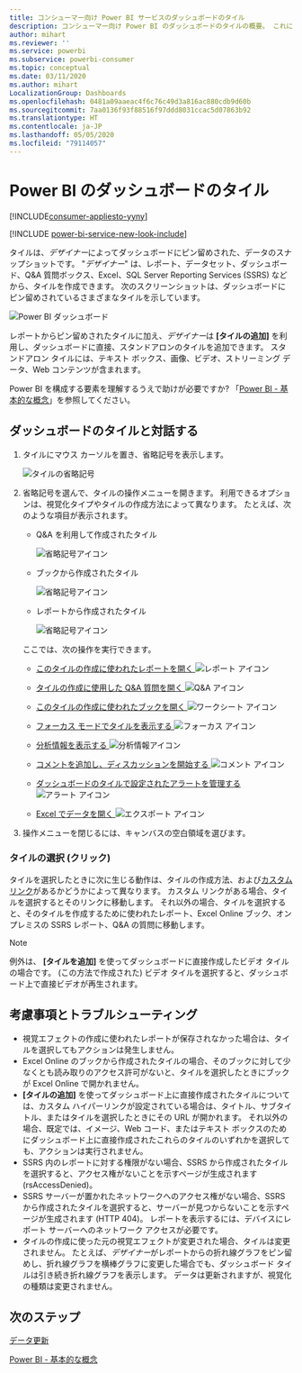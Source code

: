```yaml
---
title: コンシューマー向け Power BI サービスのダッシュボードのタイル
description: コンシューマー向け Power BI のダッシュボードのタイルの概要。 これには、SQL Server Reporting Services (SSRS) から作成されるタイルが含まれます。
author: mihart
ms.reviewer: ''
ms.service: powerbi
ms.subservice: powerbi-consumer
ms.topic: conceptual
ms.date: 03/11/2020
ms.author: mihart
LocalizationGroup: Dashboards
ms.openlocfilehash: 0481a09aaeac4f6c76c49d3a816ac880cdb9d60b
ms.sourcegitcommit: 7aa0136f93f88516f97ddd8031ccac5d07863b92
ms.translationtype: HT
ms.contentlocale: ja-JP
ms.lasthandoff: 05/05/2020
ms.locfileid: "79114057"
---
```

# <a name="dashboard-tiles-in-power-bi"></a>Power BI のダッシュボードのタイル

[!INCLUDE[consumer-appliesto-yyny](../includes/consumer-appliesto-ynny.md)]

[!INCLUDE [power-bi-service-new-look-include](../includes/power-bi-service-new-look-include.md)]

タイルは、*デザイナー*によってダッシュボードにピン留めされた、データのスナップショットです。 "*デザイナー*" は、レポート、データセット、ダッシュボード、Q&A 質問ボックス、Excel、SQL Server Reporting Services (SSRS) などから、タイルを作成できます。  次のスクリーンショットは、ダッシュボードにピン留めされているさまざまなタイルを示しています。

![Power BI ダッシュボード](./media/end-user-tiles/power-bi-dash.png)


レポートからピン留めされたタイルに加え、*デザイナー*は **[タイルの追加]** を利用し、ダッシュボードに直接、スタンドアロンのタイルを追加できます。 スタンドアロン タイルには、テキスト ボックス、画像、ビデオ、ストリーミング データ、Web コンテンツが含まれます。

Power BI を構成する要素を理解するうえで助けが必要ですか?  「[Power BI - 基本的な概念](end-user-basic-concepts.md)」を参照してください。


## <a name="interacting-with-tiles-on-a-dashboard"></a>ダッシュボードのタイルと対話する

1. タイルにマウス カーソルを置き、省略記号を表示します。
   
    ![タイルの省略記号](./media/end-user-tiles/ellipses_new.png)
2. 省略記号を選んで、タイルの操作メニューを開きます。 利用できるオプションは、視覚化タイプやタイルの作成方法によって異なります。 たとえば、次のような項目が表示されます。

    - Q&A を利用して作成されたタイル
   
        ![省略記号アイコン](./media/end-user-tiles/power-bi-options-1.png)

    - ブックから作成されたタイル
   
        ![省略記号アイコン](./media/end-user-tiles/power-bi-options-2.png)

    - レポートから作成されたタイル
   
        ![省略記号アイコン](./media/end-user-tiles/power-bi-options-3.png)
   
    ここでは、次の操作を実行できます。
   
   * [このタイルの作成に使われたレポートを開く ](end-user-reports.md) ![レポート アイコン](./media/end-user-tiles/chart-icon.jpg)  
   
   * [タイルの作成に使用した Q&A 質問を開く ](end-user-reports.md) ![Q&A アイコン](./media/end-user-tiles/qna-icon.png)  
   

   * [このタイルの作成に使われたブックを開く ](end-user-reports.md) ![ワークシート アイコン](./media/end-user-tiles/power-bi-open-worksheet.png)  
   * [フォーカス モードでタイルを表示する ](end-user-focus.md) ![フォーカス アイコン](./media/end-user-tiles/fullscreen-icon.jpg)  
   * [分析情報を表示する ](end-user-insights.md) ![分析情報アイコン](./media/end-user-tiles/power-bi-insights.png)
   * [コメントを追加し、ディスカッションを開始する ](end-user-comment.md) ![コメント アイコン](./media/end-user-tiles/comment-icons.png)
   * [ダッシュボードのタイルで設定されたアラートを管理する ](end-user-alerts.md) ![アラート アイコン](./media/end-user-tiles/power-bi-alert-icon.png)
   * [Excel でデータを開く ](end-user-export.md) ![エクスポート アイコン](./media/end-user-tiles/power-bi-export-icon.png)


3. 操作メニューを閉じるには、キャンバスの空白領域を選びます。

### <a name="select-click-a-tile"></a>タイルの選択 (クリック)
タイルを選択したときに次に生じる動作は、タイルの作成方法、および[カスタム リンク](../service-dashboard-edit-tile.md)があるかどうかによって異なります。 カスタム リンクがある場合、タイルを選択するとそのリンクに移動します。 それ以外の場合、タイルを選択すると、そのタイルを作成するために使われたレポート、Excel Online ブック、オンプレミスの SSRS レポート、Q&A の質問に移動します。

> [!NOTE]
> 例外は、 **[タイルを追加]** を使ってダッシュボードに直接作成したビデオ タイルの場合です。 (この方法で作成された) ビデオ タイルを選択すると、ダッシュボード上で直接ビデオが再生されます。   
> 
> 

## <a name="considerations-and-troubleshooting"></a>考慮事項とトラブルシューティング
* 視覚エフェクトの作成に使われたレポートが保存されなかった場合は、タイルを選択してもアクションは発生しません。
* Excel Online のブックから作成されたタイルの場合、そのブックに対して少なくとも読み取りのアクセス許可がないと、タイルを選択したときにブックが Excel Online で開かれません。
* **[タイルの追加]** を使ってダッシュボード上に直接作成されたタイルについては、カスタム ハイパーリンクが設定されている場合は、タイトル、サブタイトル、またはタイルを選択したときにその URL が開かれます。  それ以外の場合、既定では、イメージ、Web コード、またはテキスト ボックスのためにダッシュボード上に直接作成されたこれらのタイルのいずれかを選択しても、アクションは実行されません。
* SSRS 内のレポートに対する権限がない場合、SSRS から作成されたタイルを選択すると、アクセス権がないことを示すページが生成されます (rsAccessDenied)。
* SSRS サーバーが置かれたネットワークへのアクセス権がない場合、SSRS から作成されたタイルを選択すると、サーバーが見つからないことを示すページが生成されます (HTTP 404)。 レポートを表示するには、デバイスにレポート サーバーへのネットワーク アクセスが必要です。
* タイルの作成に使った元の視覚エフェクトが変更された場合、タイルは変更されません。  たとえば、*デザイナー*がレポートからの折れ線グラフをピン留めし、折れ線グラフを横棒グラフに変更した場合でも、ダッシュボード タイルは引き続き折れ線グラフを表示します。 データは更新されますが、視覚化の種類は変更されません。

## <a name="next-steps"></a>次のステップ
[データ更新](../refresh-data.md)

[Power BI - 基本的な概念](end-user-basic-concepts.md)
